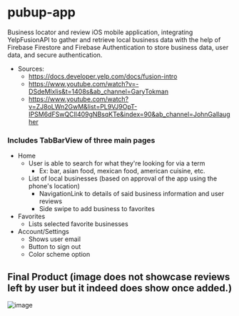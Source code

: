# pubup-app
Business locator and review iOS mobile application, integrating YelpFusionAPI to gather and retrieve local business data with the help of Firebase Firestore and Firebase Authentication to store business data, user data, and secure authentication.
  - Sources:
     - https://docs.developer.yelp.com/docs/fusion-intro
     - https://www.youtube.com/watch?v=-DSdeMlxlis&t=1408s&ab_channel=GaryTokman
     - https://www.youtube.com/watch?v=ZJ8oLWn2GwM&list=PL9VJ9OpT-IPSM6dFSwQCIl409gNBsqKTe&index=90&ab_channel=JohnGallaugher

### Includes TabBarView of three main pages
- Home
  - User is able to search for what they're looking for via a term
    - Ex: bar, asian food, mexican food, american cuisine, etc.
  - List of local businesses (based on approval of the app using the phone's location)
    - NavigationLink to details of said business information and user reviews
    - Side swipe to add business to favorites
- Favorites
  - Lists selected favorite businesses
- Account/Settings
  - Shows user email
  - Button to sign out
  - Color scheme option
 
## Final Product (image does not showcase reviews left by user but it indeed does show once added.)
 ![image](https://github.com/srburke/pubup-app/assets/15665394/4a725692-1946-42df-89d8-33ce654e38a1)
